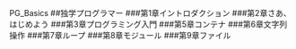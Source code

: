PG_Basics
##独学プログラマー
###第1章イントロダクション
###第2章さあ、はじめよう
###第3章プログラミング入門
###第5章コンテナ
###第6章文字列操作
###第7章ループ
###第8章モジュール
###第9章ファイル
